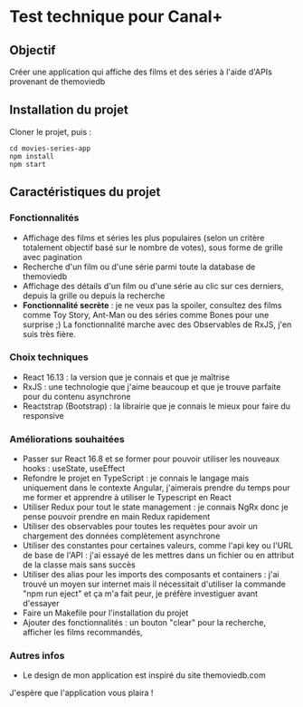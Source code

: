 # Test technique pour Canal+

## Objectif
Créer une application qui affiche des films et des séries à l'aide d'APIs provenant de themoviedb

## Installation du projet
Cloner le projet, puis :
```
cd movies-series-app
npm install
npm start
```

## Caractéristiques du projet

### Fonctionnalités
- Affichage des films et séries les plus populaires (selon un critère totalement objectif basé sur le nombre de votes), sous forme de grille avec pagination
- Recherche d'un film ou d'une série parmi toute la database de themoviedb
- Affichage des détails d'un film ou d'une série au clic sur ces derniers, depuis la grille ou depuis la recherche
- **Fonctionnalité secrète** : je ne veux pas la spoiler, consultez des films comme Toy Story, Ant-Man ou des séries comme Bones pour une surprise ;) La fonctionnalité marche avec des Observables de RxJS, j'en suis très fière.

### Choix techniques
- React 16.13 : la version que je connais et que je maîtrise
- RxJS : une technologie que j'aime beaucoup et que je trouve parfaite pour du contenu asynchrone
- Reactstrap (Bootstrap) : la librairie que je connais le mieux pour faire du responsive

### Améliorations souhaitées
- Passer sur React 16.8 et se former pour pouvoir utiliser les nouveaux hooks : useState, useEffect
- Refondre le projet en TypeScript : je connais le langage mais uniquement dans le contexte Angular, j'aimerais prendre du temps pour me former et apprendre à utiliser le Typescript en React
- Utiliser Redux pour tout le state management : je connais NgRx donc je pense pouvoir prendre en main Redux rapidement
- Utiliser des observables pour toutes les requètes pour avoir un chargement des données complètement asynchrone
- Utiliser des constantes pour certaines valeurs, comme l'api key ou l'URL de base de l'API : j'ai essayé de les mettres dans un fichier ou en attribut de la classe mais sans succès
- Utiliser des alias pour les imports des composants et containers : j'ai trouvé un moyen sur internet mais il nécessitait d'utiliser la commande "npm run eject" et ça m'a fait peur, je préfère investiguer avant d'essayer
- Faire un Makefile pour l'installation du projet
- Ajouter des fonctionnalités : un bouton "clear" pour la recherche, afficher les films recommandés, 

### Autres infos
- Le design de mon application est inspiré du site themoviedb.com

J'espère que l'application vous plaira !
